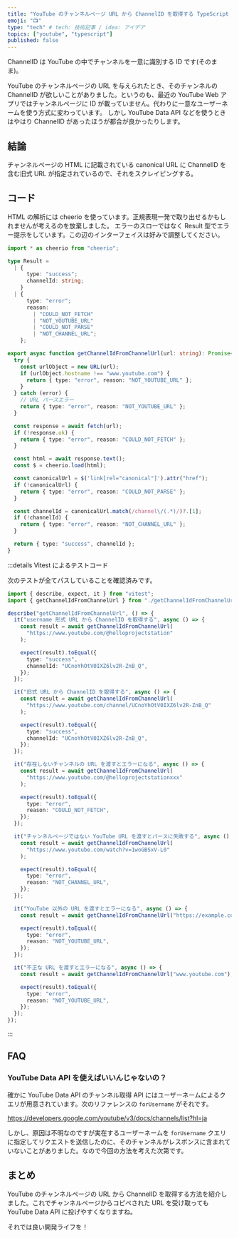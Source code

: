 ```yaml
---
title: "YouTube のチャンネルページ URL から ChannelID を取得する TypeScript コード"
emoji: "📺"
type: "tech" # tech: 技術記事 / idea: アイデア
topics: ["youtube", "typescript"]
published: false
---
```


ChannelID は YouTube の中でチャンネルを一意に識別する ID です(そのまま)。

YouTube のチャンネルページの URL を与えられたとき、そのチャンネルの ChannelID が欲しいことがありました。というのも、最近の YouTube Web アプリではチャンネルページに ID が載っていません。代わりに一意なユーザーネームを使う方式に変わっています。
しかし YouTube Data API などを使うときはやはり ChannelID があったほうが都合が良かったりします。

## 結論

チャンネルページの HTML に記載されている canonical URL に ChannelID を含む旧式 URL が指定されているので、それをスクレイピングする。

## コード

HTML の解析には cheerio を使っています。正規表現一発で取り出せるかもしれませんが考えるのを放棄しました。
エラーのスローではなく Result 型でエラー提示をしています。この辺のインターフェイスは好みで調整してください。

```typescript
import * as cheerio from "cheerio";

type Result =
  | {
      type: "success";
      channelId: string;
    }
  | {
      type: "error";
      reason:
        | "COULD_NOT_FETCH"
        | "NOT_YOUTUBE_URL"
        | "COULD_NOT_PARSE"
        | "NOT_CHANNEL_URL";
    };

export async function getChannelIdFromChannelUrl(url: string): Promise<Result> {
  try {
    const urlObject = new URL(url);
    if (urlObject.hostname !== "www.youtube.com") {
      return { type: "error", reason: "NOT_YOUTUBE_URL" };
    }
  } catch (error) {
    // URL パースエラー
    return { type: "error", reason: "NOT_YOUTUBE_URL" };
  }

  const response = await fetch(url);
  if (!response.ok) {
    return { type: "error", reason: "COULD_NOT_FETCH" };
  }

  const html = await response.text();
  const $ = cheerio.load(html);

  const canonicalUrl = $('link[rel="canonical"]').attr("href");
  if (!canonicalUrl) {
    return { type: "error", reason: "COULD_NOT_PARSE" };
  }

  const channelId = canonicalUrl.match(/channel\/(.*)/)?.[1];
  if (!channelId) {
    return { type: "error", reason: "NOT_CHANNEL_URL" };
  }

  return { type: "success", channelId };
}
```

:::details Vitest によるテストコード

次のテストが全てパスしていることを確認済みです。

```typescript
import { describe, expect, it } from "vitest";
import { getChannelIdFromChannelUrl } from "./getChannelIdFromChannelUrl";

describe("getChannelIdFromChannelUrl", () => {
  it("username 形式 URL から ChannelID を取得する", async () => {
    const result = await getChannelIdFromChannelUrl(
      "https://www.youtube.com/@helloprojectstation"
    );

    expect(result).toEqual({
      type: "success",
      channelId: "UCnoYhOtV0IXZ6lv2R-ZnB_Q",
    });
  });

  it("旧式 URL から ChannelID を取得する", async () => {
    const result = await getChannelIdFromChannelUrl(
      "https://www.youtube.com/channel/UCnoYhOtV0IXZ6lv2R-ZnB_Q"
    );

    expect(result).toEqual({
      type: "success",
      channelId: "UCnoYhOtV0IXZ6lv2R-ZnB_Q",
    });
  });

  it("存在しないチャンネルの URL を渡すとエラーになる", async () => {
    const result = await getChannelIdFromChannelUrl(
      "https://www.youtube.com/@helloprojectstationxxx"
    );

    expect(result).toEqual({
      type: "error",
      reason: "COULD_NOT_FETCH",
    });
  });

  it("チャンネルページではない YouTube URL を渡すとパースに失敗する", async () => {
    const result = await getChannelIdFromChannelUrl(
      "https://www.youtube.com/watch?v=1woGBSxV-L0"
    );

    expect(result).toEqual({
      type: "error",
      reason: "NOT_CHANNEL_URL",
    });
  });

  it("YouTube 以外の URL を渡すとエラーになる", async () => {
    const result = await getChannelIdFromChannelUrl("https://example.com");

    expect(result).toEqual({
      type: "error",
      reason: "NOT_YOUTUBE_URL",
    });
  });

  it("不正な URL を渡すとエラーになる", async () => {
    const result = await getChannelIdFromChannelUrl("www.youtube.com");

    expect(result).toEqual({
      type: "error",
      reason: "NOT_YOUTUBE_URL",
    });
  });
});
```

:::

## FAQ

### YouTube Data API を使えばいいんじゃないの？

確かに YouTube Data API のチャンネル取得 API にはユーザーネームによるクエリが用意されています。次のリファレンスの `forUsername` がそれです。

https://developers.google.com/youtube/v3/docs/channels/list?hl=ja

しかし、原因は不明なのですが実在するユーザーネームを `forUsername` クエリに指定してリクエストを送信したのに、そのチャンネルがレスポンスに含まれていないことがありました。なので今回の方法を考えた次第です。

## まとめ

YouTube のチャンネルページの URL から ChannelID を取得する方法を紹介しました。これでチャンネルページからコピペされた URL を受け取っても YouTube Data API に投げやすくなりますね。

それでは良い開発ライフを！
